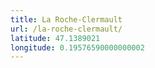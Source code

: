 ```yaml
---
title: La Roche-Clermault
url: /la-roche-clermault/
latitude: 47.1389021
longitude: 0.19576590000000002
---
```

